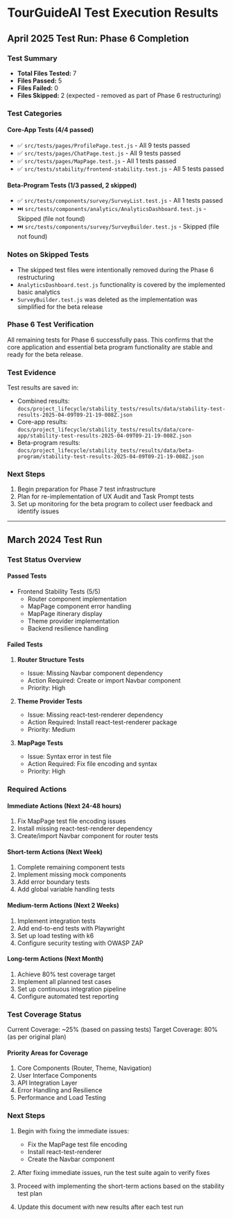 # TourGuideAI Test Execution Results

## April 2025 Test Run: Phase 6 Completion

### Test Summary
- **Total Files Tested:** 7
- **Files Passed:** 5
- **Files Failed:** 0
- **Files Skipped:** 2 (expected - removed as part of Phase 6 restructuring)

### Test Categories

#### Core-App Tests (4/4 passed)
- ✅ `src/tests/pages/ProfilePage.test.js` - All 9 tests passed
- ✅ `src/tests/pages/ChatPage.test.js` - All 9 tests passed
- ✅ `src/tests/pages/MapPage.test.js` - All 1 tests passed
- ✅ `src/tests/stability/frontend-stability.test.js` - All 5 tests passed

#### Beta-Program Tests (1/3 passed, 2 skipped)
- ✅ `src/tests/components/survey/SurveyList.test.js` - All 1 tests passed
- ⏭️ `src/tests/components/analytics/AnalyticsDashboard.test.js` - Skipped (file not found)
- ⏭️ `src/tests/components/survey/SurveyBuilder.test.js` - Skipped (file not found)

### Notes on Skipped Tests
- The skipped test files were intentionally removed during the Phase 6 restructuring
- `AnalyticsDashboard.test.js` functionality is covered by the implemented basic analytics
- `SurveyBuilder.test.js` was deleted as the implementation was simplified for the beta release

### Phase 6 Test Verification
All remaining tests for Phase 6 successfully pass. This confirms that the core application and essential beta program functionality are stable and ready for the beta release.

### Test Evidence
Test results are saved in:
- Combined results: `docs/project_lifecycle/stability_tests/results/data/stability-test-results-2025-04-09T09-21-19-008Z.json`
- Core-app results: `docs/project_lifecycle/stability_tests/results/data/core-app/stability-test-results-2025-04-09T09-21-19-008Z.json`
- Beta-program results: `docs/project_lifecycle/stability_tests/results/data/beta-program/stability-test-results-2025-04-09T09-21-19-008Z.json`

### Next Steps
1. Begin preparation for Phase 7 test infrastructure
2. Plan for re-implementation of UX Audit and Task Prompt tests
3. Set up monitoring for the beta program to collect user feedback and identify issues

---

## March 2024 Test Run

### Test Status Overview

#### Passed Tests
- Frontend Stability Tests (5/5)
  - Router component implementation
  - MapPage component error handling
  - MapPage itinerary display
  - Theme provider implementation
  - Backend resilience handling

#### Failed Tests
1. **Router Structure Tests**
   - Issue: Missing Navbar component dependency
   - Action Required: Create or import Navbar component
   - Priority: High

2. **Theme Provider Tests**
   - Issue: Missing react-test-renderer dependency
   - Action Required: Install react-test-renderer package
   - Priority: Medium

3. **MapPage Tests**
   - Issue: Syntax error in test file
   - Action Required: Fix file encoding and syntax
   - Priority: High

### Required Actions

#### Immediate Actions (Next 24-48 hours)
1. Fix MapPage test file encoding issues
2. Install missing react-test-renderer dependency
3. Create/import Navbar component for router tests

#### Short-term Actions (Next Week)
1. Complete remaining component tests
2. Implement missing mock components
3. Add error boundary tests
4. Add global variable handling tests

#### Medium-term Actions (Next 2 Weeks)
1. Implement integration tests
2. Add end-to-end tests with Playwright
3. Set up load testing with k6
4. Configure security testing with OWASP ZAP

#### Long-term Actions (Next Month)
1. Achieve 80% test coverage target
2. Implement all planned test cases
3. Set up continuous integration pipeline
4. Configure automated test reporting

### Test Coverage Status

Current Coverage: ~25% (based on passing tests)
Target Coverage: 80% (as per original plan)

#### Priority Areas for Coverage
1. Core Components (Router, Theme, Navigation)
2. User Interface Components
3. API Integration Layer
4. Error Handling and Resilience
5. Performance and Load Testing

### Next Steps

1. Begin with fixing the immediate issues:
   - Fix the MapPage test file encoding
   - Install react-test-renderer
   - Create the Navbar component

2. After fixing immediate issues, run the test suite again to verify fixes

3. Proceed with implementing the short-term actions based on the stability test plan

4. Update this document with new results after each test run 